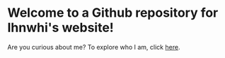 # Welcome to a Github repository for Ihnwhi's website!
Are you curious about me? To explore who I am, click [here](https://ihnwhiheo.github.io/).
